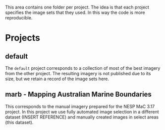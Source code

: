 This area contains one folder per project. The idea is that each project specifies the image sets that they used. In this way the code is more reproducible. 

# Projects
## default
The `default` project corresponds to a collection of most of the best imagery from the other project. The resulting imagery is not published due to its size, but we retain a record of the image sets here.

## marb - Mapping Australian Marine Boundaries
This corresponds to the manual imagery prepared for the NESP MaC 3.17 project. In this project we use fully automated image selection in a different dataset (INSERT REFERENCE) and manually created images in select areas (this dataset).
